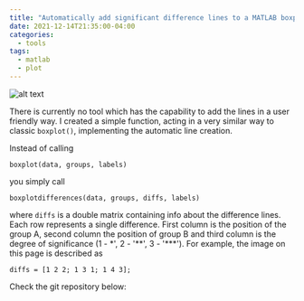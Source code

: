 ```yaml
---
title: "Automatically add significant difference lines to a MATLAB boxplot"
date: 2021-12-14T21:35:00-04:00
categories:
  - tools
tags:
  - matlab
  - plot
---
```


![alt text][boxplotpic]

There is currently no tool which has the capability to add the lines in a user friendly way. I created a simple function, acting in a very similar way to classic `boxplot()`, implementing the automatic line creation.

Instead of calling

```
boxplot(data, groups, labels)
```

you simply call

```
boxplotdifferences(data, groups, diffs, labels)
```

where `diffs` is a double matrix containing info about the difference lines. Each row represents a single difference. First column is the position of the group A, second column the position of group B and third column is the degree of significance (1 - \*', 2 - '\*\*', 3 - '\*\*\*'). For example, the image on this page is described as

```
diffs = [1 2 2; 1 3 1; 1 4 3];
```

Check the git repository below:

<div class="github-card" data-github="vojtaiii/Matlab_boxplot_groupdiff" data-width="400" data-height="" data-theme="default"></div>
<script src="//cdn.jsdelivr.net/github-cards/latest/widget.js"></script>

[boxplotpic]: https://github.com/vojtaiii/personal_site/blob/gh-pages/assets/images/matlab_boxplots/boxplot.PNG?raw=true
